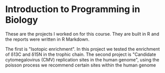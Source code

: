 # Introduction to Programming in Biology

These are the projects I worked on for this course. They are built in R and the reports were written in R Markdown.

The first is "Isotopic enrichment". In this project we tested the enrichment of δ13C and δ15N in the trophic chain. The second project is "Candidate cytomegalovirus (CMV) replication sites in the human genome", using the poisson process we recommend certain sites within the
human genome 
